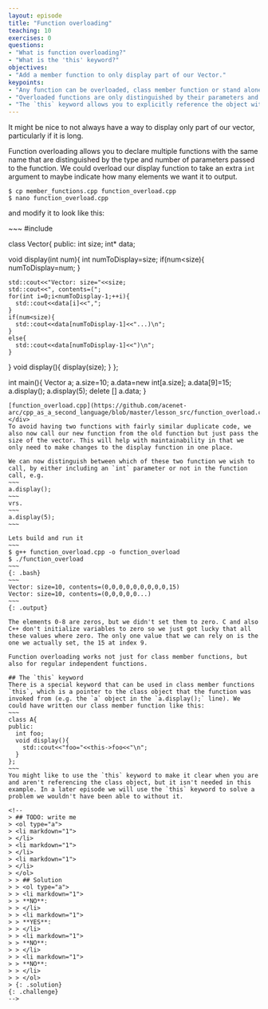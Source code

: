 ```yaml
---
layout: episode
title: "Function overloading"
teaching: 10
exercises: 0
questions:
- "What is function overloading?"
- "What is the 'this' keyword?"
objectives:
- "Add a member function to only display part of our Vector."
keypoints:
- "Any function can be overloaded, class member function or stand alone function"
- "Overloaded functions are only distinguished by their parameters and not their return types."
- "The `this` keyword allows you to explicitly reference the object within a member function."
---
```


It might be nice to not always have a way to display only part of our vector, particularly if it is long.

Function overloading allows you to declare multiple functions with the same name that are distinguished by the type and number of parameters passed to the function. We could overload our display function to take an extra `int` argument to maybe indicate how many elements we want it to output.
~~~
$ cp member_functions.cpp function_overload.cpp
$ nano function_overload.cpp
~~~
and modify it to look like this:
<div class="gitfile" markdown="1">
~~~
#include <iostream>

class Vector{
public:
  int size;
  int* data;
  
  void display(int num){
    int numToDisplay=size;
    if(num<size){
      numToDisplay=num;
    }
    
    std::cout<<"Vector: size="<<size;
    std::cout<<", contents=(";
    for(int i=0;i<numToDisplay-1;++i){
      std::cout<<data[i]<<",";
    }
    if(num<size){
      std::cout<<data[numToDisplay-1]<<"...)\n";
    }
    else{
      std::cout<<data[numToDisplay-1]<<")\n";
    }
  }
  void display(){
    display(size);
  }
};

int main(){
  Vector a;
  a.size=10;
  a.data=new int[a.size];
  a.data[9]=15;
  a.display();
  a.display(5);
  delete [] a.data;
}
~~~~
[function_overload.cpp](https://github.com/acenet-arc/cpp_as_a_second_language/blob/master/lesson_src/function_overload.cpp)
</div>
To avoid having two functions with fairly similar duplicate code, we also now call our new function from the old function but just pass the size of the vector. This will help with maintainability in that we only need to make changes to the display function in one place.

We can now distinguish between which of these two function we wish to call, by either including an `int` parameter or not in the function call, e.g.
~~~
a.display();
~~~
vrs.
~~~
a.display(5);
~~~

Lets build and run it
~~~
$ g++ function_overload.cpp -o function_overload
$ ./function_overload
~~~
{: .bash}
~~~
Vector: size=10, contents=(0,0,0,0,0,0,0,0,0,15)
Vector: size=10, contents=(0,0,0,0,0...)
~~~
{: .output}

The elements 0-8 are zeros, but we didn't set them to zero. C and also C++ don't initialize variables to zero so we just got lucky that all these values where zero. The only one value that we can rely on is the one we actually set, the 15 at index 9.

Function overloading works not just for class member functions, but also for regular independent functions.

## The `this` keyword
There is a special keyword that can be used in class member functions `this`, which is a pointer to the class object that the function was invoked from (e.g. the `a` object in the `a.display();` line). We could have written our class member function like this:
~~~
class A{
public:
  int foo;
  void display(){
    std::cout<<"foo="<<this->foo<<"\n";
  }
};
~~~
You might like to use the `this` keyword to make it clear when you are and aren't referencing the class object, but it isn't needed in this example. In a later episode we will use the `this` keyword to solve a problem we wouldn't have been able to without it.

<!--
> ## TODO: write me
> <ol type="a">
> <li markdown="1">
> </li>
> <li markdown="1">
> </li>
> <li markdown="1">
> </li>
> </ol>
> > ## Solution
> > <ol type="a">
> > <li markdown="1">
> > **NO**:
> > </li>
> > <li markdown="1">
> > **YES**:
> > </li>
> > <li markdown="1">
> > **NO**:
> > </li>
> > <li markdown="1">
> > **NO**:
> > </li>
> > </ol>
> {: .solution}
{: .challenge}
-->